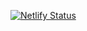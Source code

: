 [![Netlify Status](https://api.netlify.com/api/v1/badges/eeb3ba1f-dcc5-4f46-874a-b7e59d07ccdd/deploy-status)](https://app.netlify.com/sites/jfsdsdp26/deploys)
 
